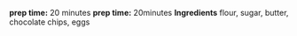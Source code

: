 **prep time:** 20 minutes
**prep time:** 20minutes
**Ingredients** flour, sugar, butter, chocolate chips, eggs
